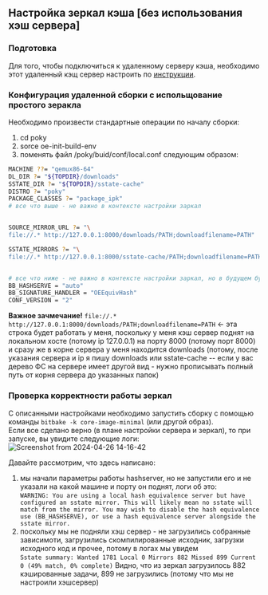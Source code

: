 ## Настройка зеркал кэша [без использования хэш сервера]
### Подготовка
Для того, чтобы подключиться к удаленному серверу кэша, необходимо этот удаленный кэщ сервер настроить по [инструкции](./setup_http_server.md).

### Конфигурация удаленной сборки с испольщование простого зеракла
Необходимо произвести стандартные операции по началу сборки:
1) cd poky
2) sorce oe-init-build-env
3) поменять файл /poky/buid/conf/local.conf следующим образом:
```sh
MACHINE ??= "qemux86-64" 
DL_DIR ?= "${TOPDIR}/downloads"
SSTATE_DIR ?= "${TOPDIR}/sstate-cache"
DISTRO ?= "poky"
PACKAGE_CLASSES ?= "package_ipk"
# все что выше - не важно в контексте настройки заркал


SOURCE_MIRROR_URL ?= "\
file://.* http://127.0.0.1:8000/downloads/PATH;downloadfilename=PATH"

SSTATE_MIRRORS ?= "\
file://.* http://127.0.0.1:8000/sstate-cache/PATH;downloadfilename=PATH"


# все что ниже - не важно в контексте настройки заркал, но в будущем будет важно для настройки хэш сервера
BB_HASHSERVE = "auto"
BB_SIGNATURE_HANDLER = "OEEquivHash"
CONF_VERSION = "2"
```
**Важное зачмечание!**
`file://.* http://127.0.0.1:8000/downloads/PATH;downloadfilename=PATH`  <- эта строка будет работать у меня, поскольку у меня кэш сервер поднят на локальном хосте (потому ip 127.0.0.1) на порту 8000 (потому порт 8000) и сразу же в корне сервера у меня находится downloads (потому, после указания сервера и ip я пишу downloads или sstate-cache -- если у вас дерево ФС на сервере имеет другой вид - нужно прописывать полный путь от корня сервера до указанных папок) 

### Проверка корректности работы зеркал
С описанными настройками необходимо запустить сборку с помощью команды `bitbake -k core-image-minimal` (или другой образ).   
Если все сделано верно (в плане настройки сервера и зеркал), то при запуске, вы увидите следующие логи:  
![Screenshot from 2024-04-26 14-16-42](https://github.com/moevm/os_profiling/assets/90711883/b7df7be5-7894-4407-b670-1b1225569f5e)

Давайте рассмотрим, что здесь написано:
1) мы начали параметры работы hashserver, но не запустили его и не указали на какой машине и порту он поднят, логи об это:  
`WARNING: You are using a local hash equivalence server but have configured an sstate mirror. This will likely mean no sstate will match from the mirror. You may wish to disable the hash equivalence use (BB_HASHSERVE), or use a hash equivalence server alongside the sstate mirror.`
2) поскольку мы не подняли хэш сервер - не загрузились собранные зависимоти, загрузились скомпилированные исходник, загрузки исходного код и прочее, потому в логах мы увидем   
`Sstate summary: Wanted 1781 Local 0 Mirrors 882 Missed 899 Current 0 (49% match, 0% complete)`
Видно, что из зеркал загрузилось 882 кэшированные задачи, 899 не загрузились (потому что мы не настроили хэшсервер)
